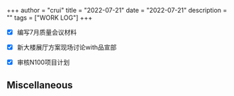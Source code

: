 +++
author = "crui"
title = "2022-07-21"
date = "2022-07-21"
description = ""
tags = ["WORK LOG"]
+++

- [x] 编写7月质量会议材料
- [x] 新大楼展厅方案现场讨论with品宣部
- [x] 审核N100项目计划


## Miscellaneous

